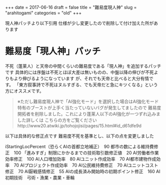 +++
date = 2017-06-16
draft = false
title = "難易度現人神"
slug = "arahitogami"
categories = "old"
+++

現人神パッチより以下引用
仕様が少し変更したので削除して付け加えた所があります

# 難易度「現人神」パッチ
不死（蓬莱人）と天帝の中間くらいの難易度である「現人神」を追加するパッチです
具体的には序盤は不死とほぼ大差は無いものの、中盤以降の伸びが不死よりもより伸びるようになっています
が、それでも天帝と比べると大分有情です。
「東方叙事詩で不死はヌルすぎる、でも天帝だと急にキツくなる」という方にオススメです。

> ※ただし難易度現人神で「AI強化モード」を選択した場合はAI強化モード特有のブーストが上手く当たっていないバグが発生してましたので
> 難易度開拓者を削除しました。これにより蓬莱人以下のAI強化が一つずれ込みました詳しくは
> こちらの方をご覧くださいhttp://www20.atwiki.jp/tohojojisi/pages/15.html#id_d61dfe9d

以下は具体的な修正点です
難易度不死を基準とし、以下の点を変更しました

iStartingLocPercent（恐らくAIの首都立地補正）　90
都市の数による維持費修正　100
「進みすぎ」制限にかかるまでの技術取引数修正値　20
AI労働者作業効率修正　100
AI人口増加効率　80
AIユニット作成効率　70
AI都市建物作成効率　70
AIプロジェクト作成効率　70
AI公民維持費修正　70
AIユニットコスト修正　70
AI厭戦感情修正　55
AIの成長済み開始時の初期ポイント修正　160
AI初期技術　弓術・漁業・農業・車輪
